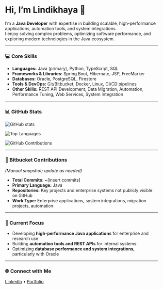 # Hi, I’m Lindikhaya 👋

I’m a **Java Developer** with expertise in building scalable, high-performance applications, automation tools, and system integrations.  
I enjoy solving complex problems, optimizing software performance, and exploring modern technologies in the Java ecosystem.

---

### 💻 Core Skills
- **Languages:** Java (primary), Python, TypeScript, SQL  
- **Frameworks & Libraries:** Spring Boot, Hibernate, JSP, FreeMarker  
- **Databases:** Oracle, PostgreSQL, Firestore  
- **Tools & DevOps:** Git/Bitbucket, Docker, Linux, CI/CD pipelines  
- **Other Skills:** REST API Development, Data Migration, Automation, Performance Tuning, Web Services, System Integration  

---

### 📊 GitHub Stats
![GitHub stats](https://github-readme-stats.vercel.app/api?username=SirLinda&show_icons=true&include_all_commits=true&count_private=true&theme=tokyonight)

![Top Languages](https://github-readme-stats.vercel.app/api/top-langs/?username=SirLinda&layout=compact&theme=tokyonight)

![GitHub Contributions](https://ghchart.rshah.org/SirLinda)

---

### 📌 Bitbucket Contributions
*(Manual snapshot; update as needed)*  
- **Total Commits:** ~[insert commits]  
- **Primary Language:** Java  
- **Repositories:** Key projects and enterprise systems not publicly visible on GitHub  
- **Work Type:** Enterprise applications, system integrations, migration projects, automation  

---

### 🔧 Current Focus
- Developing **high-performance Java applications** for enterprise and research use  
- Building **automation tools and REST APIs** for internal systems  
- Optimizing **database performance and system integrations**, particularly with Oracle  

---

### 🌐 Connect with Me
[LinkedIn](https://www.linkedin.com/in/YOUR-LINK) • [Portfolio](https://YOUR-WEBSITE)
